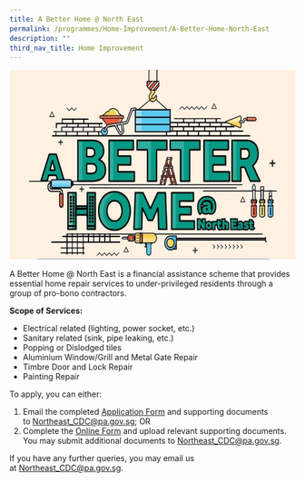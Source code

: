 ```yaml
---
title: A Better Home @ North East
permalink: /programmes/Home-Improvement/A-Better-Home-North-East
description: ""
third_nav_title: Home Improvement
---
```

![](/images/A%20Better%20Home%20@%20North%20East.jpg)

A Better Home @ North East is a financial assistance scheme that provides essential home repair services to under-privileged residents through a group of pro-bono contractors.

**Scope of Services:**
* Electrical related (lighting, power socket, etc.)
* Sanitary related (sink, pipe leaking, etc.)
* Popping or Dislodged tiles
* Aluminium Window/Grill and Metal Gate Repair
* Timbre Door and Lock Repair
* Painting Repair

To apply, you can either:

1.  Email the completed [Application Form](https://pa-cdcne-staging.netlify.app/files/North%20East%20CDC%20-%20Assistance%20Schemes%20Application%20Form%20(as%20of%2014%20Feb%202022).pdf) and supporting documents to [Northeast\_CDC@pa.gov.sg](mailto:Northeast_CDC@pa.gov.sg); OR
2.  Complete the [Online Form](https://form.gov.sg/#!/5e994b5f5dad670011b1d2ed) and upload relevant supporting documents. You may submit additional documents to [Northeast\_CDC@pa.gov.sg](mailto:Northeast_CDC@pa.gov.sg).

If you have any further queries, you may email us at [Northeast\_CDC@pa.gov.sg](mailto:Northeast_CDC@pa.gov.sg).